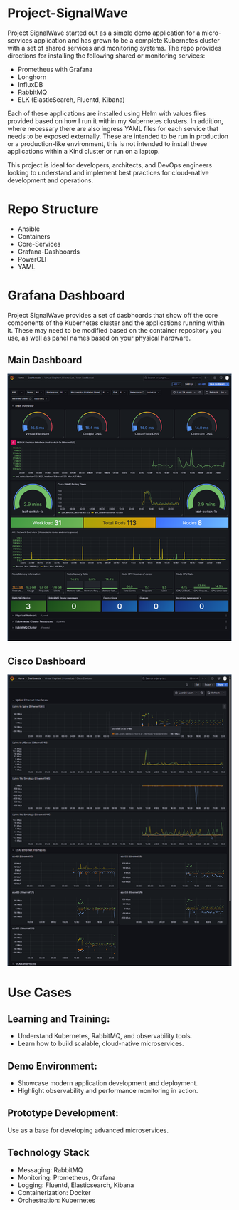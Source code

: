 # Project-SignalWave
Project SignalWave started out as a simple demo application for a micro-services application and has grown to be a complete Kubernetes cluster with a set of shared services
and monitoring systems. The repo provides directions for installing the following shared or monitoring services:

* Prometheus with Grafana
* Longhorn
* InfluxDB
* RabbitMQ
* ELK (ElasticSearch, Fluentd, Kibana)

Each of these applications are installed using Helm with values files provided based on how I run it within my Kubernetes clusters. In addition, where necessary there
are also ingress YAML files for each service that needs to be exposed externally. These are intended to be run in production or a production-like environment, this is not
intended to install these applications within a Kind cluster or run on a laptop.

This project is ideal for developers, architects, and DevOps engineers looking to understand and implement best practices for cloud-native development and operations.

# Repo Structure

- Ansible
- Containers
- Core-Services
- Grafana-Dashboards
- PowerCLI
- YAML

# Grafana Dashboard

Project SignalWave provides a set of dasbhoards that show off the core components of the Kubernetes cluster and the applications running within it. These may need to be modified
based on the container repository you use, as well as panel names based on your physical hardware.

## Main Dashboard
![Alt text](images/grafana-main-dashboard.png)

## Cisco Dashboard
![Alt text](images/grafana-cisco-dashboard.png)

# Use Cases
## Learning and Training:

- Understand Kubernetes, RabbitMQ, and observability tools.
- Learn how to build scalable, cloud-native microservices.

## Demo Environment:

- Showcase modern application development and deployment.
- Highlight observability and performance monitoring in action.

## Prototype Development:

Use as a base for developing advanced microservices.

## Technology Stack

- Messaging: RabbitMQ
- Monitoring: Prometheus, Grafana
- Logging: Fluentd, Elasticsearch, Kibana
- Containerization: Docker
- Orchestration: Kubernetes